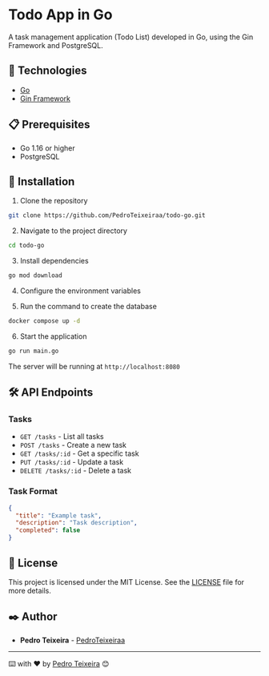 # Todo App in Go

A task management application (Todo List) developed in Go, using the Gin Framework and PostgreSQL.

## 🚀 Technologies

- [Go](https://golang.org/)
- [Gin Framework](https://github.com/gin-gonic/gin)

## 📋 Prerequisites

- Go 1.16 or higher
- PostgreSQL

## 🔧 Installation

1. Clone the repository
```bash
git clone https://github.com/PedroTeixeiraa/todo-go.git
```

2. Navigate to the project directory
```bash
cd todo-go
```

3. Install dependencies
```bash
go mod download
```

4. Configure the environment variables

5. Run the command to create the database
```bash
docker compose up -d
```

6. Start the application
```bash
go run main.go
```

The server will be running at `http://localhost:8080`

## 🛠️ API Endpoints

### Tasks

- `GET /tasks` - List all tasks
- `POST /tasks` - Create a new task
- `GET /tasks/:id` - Get a specific task
- `PUT /tasks/:id` - Update a task
- `DELETE /tasks/:id` - Delete a task

### Task Format
```json
{
  "title": "Example task",
  "description": "Task description",
  "completed": false
}
```

## 📝 License

This project is licensed under the MIT License. See the [LICENSE](LICENSE) file for more details.

## ✒️ Author

* **Pedro Teixeira** - [PedroTeixeiraa](https://github.com/PedroTeixeiraa)

---
⌨️ with ❤️ by [Pedro Teixeira](https://github.com/PedroTeixeiraa) 😊